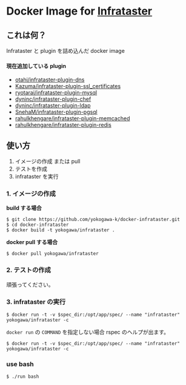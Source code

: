 Docker Image for [Infrataster](https://github.com/ryotarai/infrataster)
====

これは何？
----

Infrataster と plugin を詰め込んだ docker image

#### 現在追加している plugin

- [otahi/infrataster-plugin-dns](https://github.com/otahi/infrataster-plugin-dns)
- [Kazuma/infrataster-plugin-ssl_certificates](https://github.com/Kazuma/infrataster-plugin-ssl_certificates)
- [ryotarai/infrataster-plugin-mysql](https://github.com/ryotarai/infrataster-plugin-mysql)
- [dyninc/infrataster-plugin-chef](https://github.com/dyninc/infrataster-plugin-chef)
- [dyninc/infrataster-plugin-ldap](https://github.com/dyninc/infrataster-plugin-ldap)
- [SnehaM/infrataster-plugin-pgsql](https://github.com/SnehaM/infrataster-plugin-pgsql)
- [rahulkhengare/infrataster-plugin-memcached](https://github.com/rahulkhengare/infrataster-plugin-memcached)
- [rahulkhengare/infrataster-plugin-redis](https://github.com/rahulkhengare/infrataster-plugin-redis)

使い方
----

1. イメージの作成 または pull
2. テストを作成
3. infrataster を実行

### 1. イメージの作成

**build する場合**

```console
$ git clone https://github.com/yokogawa-k/docker-infrataster.git
$ cd docker-infrataster
$ docker build -t yokogawa/infrataster .
```

**docker pull する場合**

```console
$ docker pull yokogawa/infrataster
```

### 2. テストの作成

頑張ってください。

### 3. infrataster の実行

```console
$ docker run -t -v $spec_dir:/opt/app/spec/ --name "infrataster" yokogawa/infrataster -c 
```

`docker run` の `COMMAND` を指定しない場合 rspec のヘルプが出ます。

```console
$ docker run -t -v $spec_dir:/opt/app/spec/ --name "infrataster" yokogawa/infrataster -c 
```

### use bash

```console
$ ./run bash
```
